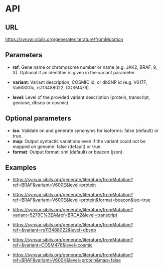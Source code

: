 # API

## URL

<https://synvar.sibils.org/generate/literature/fromMutation>

## Parameters

* **ref**: Gene name or chromosome number or name (e.g. JAK2, BRAF, 9, X). Optional if an identifier is given in the variant parameter.

* **variant**: Variant description, COSMIC id, or dbSNP id (e.g. V617F, Val600Glu, rs113488022, COSM476). 

* **level**: Level of the provided variant description (protein, transcript, genome, dbsnp or cosmic).

## Optional parameters

* **iso**: Validate on and generate synonyms for isoforms: false (default) or true.
* **map**: Output syntactic variations even if the variant could not be mapped on genome: false (default) or true.
* **format**: Output format: xml (default) or beacon (json).

## Examples

* <https://synvar.sibils.org/generate/literature/fromMutation?ref=BRAF&variant=V600E&level=protein>

* <https://synvar.sibils.org/generate/literature/fromMutation?ref=BRAF&variant=V600E&level=protein&format=beacon&iso=true>

* <https://synvar.sibils.org/generate/literature/fromMutation?variant=5279C%3EA&ref=BRCA2&level=transcript>

* <https://synvar.sibils.org/generate/literature/fromMutation?ref=&variant=rs113488022&level=dbsnp>

* <https://synvar.sibils.org/generate/literature/fromMutation?ref=&variant=COSM476&level=cosmic>

* <https://synvar.sibils.org/generate/literature/fromMutation?ref=BRAF&variant=V600K&level=protein&map=false>
